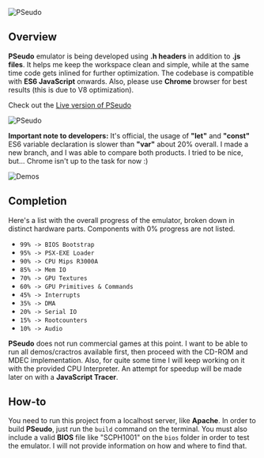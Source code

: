 ![PSeudo](https://raw.githubusercontent.com/dkoliris/pseudo/master/res/motto.png)

## Overview
**PSeudo** emulator is being developed using **.h headers** in addition to **.js files**. It helps me keep the workspace clean and simple, while at the same time code gets inlined for further optimization. The codebase is compatible with **ES6 JavaScript** onwards. Also, please use **Chrome** browser for best results (this is due to V8 optimization).

Check out the [Live version of PSeudo](http://vuemaps.com/pseudo)

![PSeudo](https://raw.githubusercontent.com/dkoliris/pseudo/master/res/screenshot.png)

**Important note to developers:** It's official, the usage of **"let"** and **"const"** ES6 variable declaration is slower than **"var"** about 20% overall. I made a new branch, and I was able to compare both products. I tried to be nice, but... Chrome isn't up to the task for now :)

![Demos](https://raw.githubusercontent.com/dkoliris/pseudo/master/res/demos.jpg)

## Completion
Here's a list with the overall progress of the emulator, broken down in distinct hardware parts. Components with 0% progress are not listed.
* `99% -> BIOS Bootstrap`
* `95% -> PSX-EXE Loader`
* `90% -> CPU Mips R3000A`
* `85% -> Mem IO`
* `70% -> GPU Textures`
* `60% -> GPU Primitives & Commands`
* `45% -> Interrupts`
* `35% -> DMA`
* `20% -> Serial IO`
* `15% -> Rootcounters`
* `10% -> Audio`

**PSeudo** does not run commercial games at this point. I want to be able to run all demos/cractros available first, then proceed with the CD-ROM and MDEC implementation. Also, for quite some time I will keep working on it with the provided CPU Interpreter. An attempt for speedup will be made later on with a **JavaScript Tracer**.

## How-to
You need to run this project from a localhost server, like **Apache**. In order to build **PSeudo**, just run the `build` command on the terminal. You must also include a valid **BIOS** file like "SCPH1001" on the `bios` folder in order to test the emulator. I will not provide information on how and where to find that.
